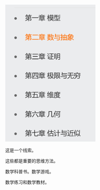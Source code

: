 <img src="%E6%95%B0%E5%AD%A6%E6%80%9D%E7%BB%B4.assets/image-20220424164216598.png" alt="image-20220424164216598" style="zoom:80%;" />

这是一个线索。

这些都是重要的思维方法。







数学科普书。数学游戏。

数学练习和数学教材。

